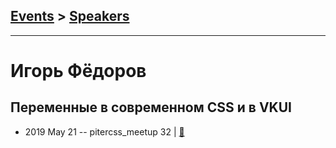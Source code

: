 ## [Events](../README.md) > [Speakers](../speakers.md)
---

# Игорь Фёдоров

## Переменные в современном CSS и в VKUI
- 2019 May 21 -- pitercss_meetup 32  | [:notebook:](https://pitercss.ru/32/pres/custom-props/)  
